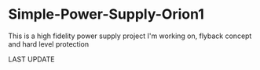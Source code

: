 # Simple-Power-Supply-Orion1
This is a high fidelity power supply project I'm working on, flyback concept and hard level protection

LAST UPDATE
